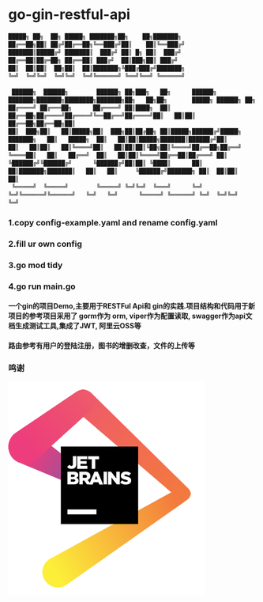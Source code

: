 # go-gin-restful-api
````
█████╗ ██╗  ██╗ █████╗ ███████╗██╗    ██╗███████╗                                                                                
██╔══██╗██║ ██╔╝██╔══██╗╚══███╔╝██║    ██║╚══███╔╝                                                                                
███████║█████╔╝ ███████║  ███╔╝ ██║ █╗ ██║  ███╔╝                                                                                 
██╔══██║██╔═██╗ ██╔══██║ ███╔╝  ██║███╗██║ ███╔╝                                                                                  
██║  ██║██║  ██╗██║  ██║███████╗╚███╔███╔╝███████╗                                                                                
╚═╝  ╚═╝╚═╝  ╚═╝╚═╝  ╚═╝╚══════╝ ╚══╝╚══╝ ╚══════╝                                                                                
                                                                                                                                  
 ██████╗  ██████╗        ██████╗ ██╗███╗   ██╗      ██████╗ ███████╗███████╗████████╗███████╗██╗   ██╗██╗       █████╗ ██████╗ ██╗
██╔════╝ ██╔═══██╗      ██╔════╝ ██║████╗  ██║      ██╔══██╗██╔════╝██╔════╝╚══██╔══╝██╔════╝██║   ██║██║      ██╔══██╗██╔══██╗██║
██║  ███╗██║   ██║█████╗██║  ███╗██║██╔██╗ ██║█████╗██████╔╝█████╗  ███████╗   ██║   █████╗  ██║   ██║██║█████╗███████║██████╔╝██║
██║   ██║██║   ██║╚════╝██║   ██║██║██║╚██╗██║╚════╝██╔══██╗██╔══╝  ╚════██║   ██║   ██╔══╝  ██║   ██║██║╚════╝██╔══██║██╔═══╝ ██║
╚██████╔╝╚██████╔╝      ╚██████╔╝██║██║ ╚████║      ██║  ██║███████╗███████║   ██║   ██║     ╚██████╔╝███████╗ ██║  ██║██║     ██║
 ╚═════╝  ╚═════╝        ╚═════╝ ╚═╝╚═╝  ╚═══╝      ╚═╝  ╚═╝╚══════╝╚══════╝   ╚═╝   ╚═╝      ╚═════╝ ╚══════╝ ╚═╝  ╚═╝╚═╝     ╚═╝
 ````
### 1.copy config-example.yaml and rename config.yaml
### 2.fill ur own config
### 3.go mod tidy
### 4.go run main.go


#### 一个gin的项目Demo,主要用于RESTFul Api和 gin的实践.项目结构和代码用于新项目的参考项目采用了 gorm作为 orm, viper作为配置读取, swagger作为api文档生成测试工具,集成了JWT, 阿里云OSS等

#### 路由参考有用户的登陆注册，图书的增删改查，文件的上传等

### 鸣谢
[![jetbrains](./public/jetbrains.png)](https://www.jetbrains.com/?from=go-gin-restful-api)
